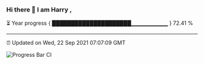### Hi there 👋 I am Harry , 

⏳ Year progress { █████████████████████▁▁▁▁▁▁▁▁▁ } 72.41 %

---

⏰ Updated on Wed, 22 Sep 2021 07:07:09 GMT

![Progress Bar CI](https://github.com/duykhang68/duykhang68/workflows/Progress%20Bar%20CI/badge.svg)
